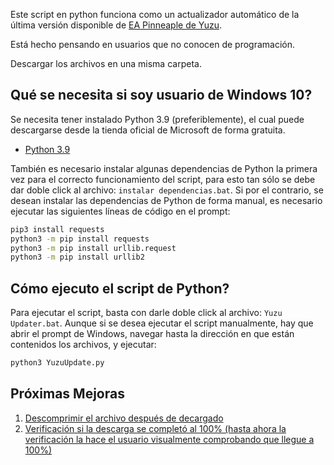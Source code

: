 Este script en python funciona como un actualizador automático de la última versión disponible de [EA Pinneaple de Yuzu](https://github.com/pineappleEA/pineapple-src/releases).

Está hecho pensando en usuarios que no conocen de programación.

Descargar los archivos en una misma carpeta. 
<img href="https://img.shields.io/github/repo-size/metantonio/yuzu-ea-updater"/>

## Qué se necesita si soy usuario de Windows 10?

Se necesita tener instalado Python 3.9 (preferiblemente), el cual puede descargarse desde la tienda oficial de Microsoft de forma gratuita.

- [Python 3.9](https://www.microsoft.com/store/productId/9P7QFQMJRFP7)


También es necesario instalar algunas dependencias de Python la primera vez para el correcto funcionamiento del script, para esto tan sólo se debe dar doble click al archivo: `instalar dependencias.bat`. Si por el contrario, se desean instalar las dependencias de Python de forma manual, es necesario ejecutar las siguientes líneas de código en el prompt:

```sh
pip3 install requests
python3 -m pip install requests
python3 -m pip install urllib.request
python3 -m pip install urllib2
```

## Cómo ejecuto el script de Python?
 
Para ejecutar el script, basta con darle doble click al archivo: `Yuzu Updater.bat`. Aunque si se desea ejecutar el script manualmente, hay que abrir el prompt de Windows, navegar hasta la dirección en que están contenidos los archivos, y ejecutar:

```sh
python3 YuzuUpdate.py
```


## Próximas Mejoras
<ol>
    <li>
      <a href="#">Descomprimir el archivo después de decargado</a>      
    </li>
    <li>
	<a href="#">Verificación si la descarga se completó al 100% (hasta ahora la verificación la hace el usuario visualmente comprobando que llegue a 100%)</a>
    </li>
</ol>
